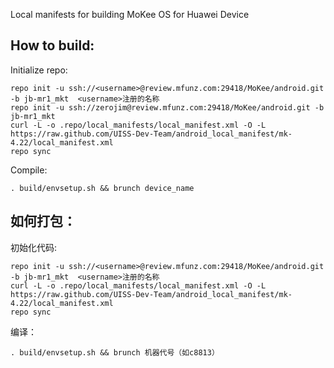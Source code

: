Local manifests for building MoKee OS for Huawei Device

How to build:
-------------

Initialize repo:

    repo init -u ssh://<username>@review.mfunz.com:29418/MoKee/android.git -b jb-mr1_mkt  <username>注册的名称
    repo init -u ssh://zerojim@review.mfunz.com:29418/MoKee/android.git -b jb-mr1_mkt
    curl -L -o .repo/local_manifests/local_manifest.xml -O -L https://raw.github.com/UISS-Dev-Team/android_local_manifest/mk-4.22/local_manifest.xml
    repo sync

Compile:

    . build/envsetup.sh && brunch device_name


如何打包：
-------------

初始化代码:

    repo init -u ssh://<username>@review.mfunz.com:29418/MoKee/android.git -b jb-mr1_mkt  <username>注册的名称
    curl -L -o .repo/local_manifests/local_manifest.xml -O -L https://raw.github.com/UISS-Dev-Team/android_local_manifest/mk-4.22/local_manifest.xml
    repo sync

编译：

    . build/envsetup.sh && brunch 机器代号（如c8813）

